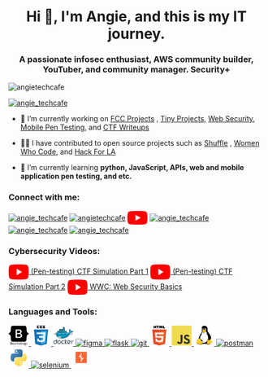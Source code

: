 <h1 align="center">Hi 👋, I'm Angie, and this is my IT journey.</h1>
<h3 align="center">A passionate infosec enthusiast, AWS community builder, YouTuber, and community manager. Security+ </h3>

<p align="left"> <img src="https://komarev.com/ghpvc/?username=angietechcafe&label=Profile%20views&color=0e75b6&style=flat" alt="angietechcafe" /> </p>

<p align="left"> <a href="https://twitter.com/angie_techcafe" target="blank"><img src="https://img.shields.io/twitter/follow/angie_techcafe?logo=twitter&style=for-the-badge" alt="angie_techcafe" /></a> </p>

- 🔭 I’m currently working on [FCC Projects](https://github.com/angieintech/FCC-Projects) , [Tiny Projects](https://github.com/angieintech/Tiny-Projects), [Web Security](https://github.com/angieintech/Web-Security), [Mobile Pen Testing](https://github.com/angieintech/Mobile-Pen-Testing), and [CTF Writeups](https://github.com/angieintech/CTFWriteUps) 

- 👩‍💻 I have contributed to open source projects such as [Shuffle](https://github.com/orgs/Shuffle/teams/automation-dev) , [Women Who Code](https://github.com/ncclementi/wwc_test/pull/1), and [Hack For LA](https://github.com/orgs/hackforla/teams/engineering-write/members) 

- 🌱 I’m currently learning **python, JavaScript, APIs, web and mobile application pen testing, and etc.**

<h3 align="left">Connect with me:</h3>
<p align="left">
<a href="https://twitter.com/angie_techcafe" target="blank"><img align="center" src="https://raw.githubusercontent.com/rahuldkjain/github-profile-readme-generator/master/src/images/icons/Social/twitter.svg" alt="angie_techcafe" height="30" width="40" /></a>
<a href="https://www.linkedin.com/in/angietechcafe" target="blank"><img align="center" src="https://raw.githubusercontent.com/rahuldkjain/github-profile-readme-generator/master/src/images/icons/Social/linked-in-alt.svg" alt="angietechcafe" height="30" width="40" /></a>
<a href="https://www.youtube.com/@angie_techcafe" target="blank"><img align="center" src="https://raw.githubusercontent.com/angieintech/img/fcca9767a63889215e37af75c2cb09ce5fe543d6/YouTube%20Logo.svg" alt="angieintech height="30 width="40" /></a>
<a href="https://www.instagram.com/angie_techcafe/" target="blank"><img align="center" src="https://github.com/angietechcafe/img/blob/main/instagram-g57f32183e_640.jpg?raw=true" alt="angie_techcafe" height="30" width="40" /></a>
<a href="https://infosec.exchange/@angie_techcafe" target="blank"><img align="center" src="https://github.com/angietechcafe/img/blob/main/mastodon.png?raw=true" alt="angie_techcafe" height="30" width="40" /></a>
  <a href="https://www.pinterest.com/angie_techcafe/" target="blank"><img align="center" src="https://github.com/angietechcafe/img/blob/main/Pinterest.png" alt="angie_techcafe" height="30" width="40" /></a>
  
</p>

<h3 align="left">Cybersecurity Videos:</h3>
<p align="left">
<a href="https://youtu.be/9KiTLc1URKA"/><img align="center" src="https://raw.githubusercontent.com/angieintech/img/fcca9767a63889215e37af75c2cb09ce5fe543d6/YouTube%20Logo.svg" alt="Pen Testing Video 1" height="30" width="40" /> (Pen-testing) CTF Simulation Part 1</a>
<a href="https://youtu.be/c3XmTtd7JDU"/><img align="center" src="https://raw.githubusercontent.com/angieintech/img/fcca9767a63889215e37af75c2cb09ce5fe543d6/YouTube%20Logo.svg" alt="Pen Testing Video 2" height="30" width="40" /> (Pen-testing) CTF Simulation Part 2</a>
<a href="https://youtu.be/n_ZNhppzByg"><img align="center" src="https://raw.githubusercontent.com/angieintech/img/fcca9767a63889215e37af75c2cb09ce5fe543d6/YouTube%20Logo.svg" alt="Pen Testing Video 2" height="30" width="40" /> WWC: Web Security Basics</a>
</p>

<h3 align="left">Languages and Tools:</h3>
<p align="left"> <a href="https://getbootstrap.com" target="_blank" rel="noreferrer"> <img src="https://raw.githubusercontent.com/devicons/devicon/master/icons/bootstrap/bootstrap-plain-wordmark.svg" alt="bootstrap" width="40" height="40"/> </a> <a href="https://www.w3schools.com/css/" target="_blank" rel="noreferrer"> <img src="https://raw.githubusercontent.com/devicons/devicon/master/icons/css3/css3-original-wordmark.svg" alt="css3" width="40" height="40"/> </a> <a href="https://www.docker.com/" target="_blank" rel="noreferrer"> <img src="https://raw.githubusercontent.com/devicons/devicon/master/icons/docker/docker-original-wordmark.svg" alt="docker" width="40" height="40"/> </a> <a href="https://www.figma.com/" target="_blank" rel="noreferrer"> <img src="https://www.vectorlogo.zone/logos/figma/figma-icon.svg" alt="figma" width="40" height="40"/> </a> <a href="https://flask.palletsprojects.com/" target="_blank" rel="noreferrer"> <img src="https://www.vectorlogo.zone/logos/pocoo_flask/pocoo_flask-icon.svg" alt="flask" width="40" height="40"/> </a> <a href="https://git-scm.com/" target="_blank" rel="noreferrer"> <img src="https://www.vectorlogo.zone/logos/git-scm/git-scm-icon.svg" alt="git" width="40" height="40"/> </a> <a href="https://www.w3.org/html/" target="_blank" rel="noreferrer"> <img src="https://raw.githubusercontent.com/devicons/devicon/master/icons/html5/html5-original-wordmark.svg" alt="html5" width="40" height="40"/> </a> <a href="https://developer.mozilla.org/en-US/docs/Web/JavaScript" target="_blank" rel="noreferrer"> <img src="https://raw.githubusercontent.com/devicons/devicon/master/icons/javascript/javascript-original.svg" alt="javascript" width="40" height="40"/> </a> <a href="https://www.linux.org/" target="_blank" rel="noreferrer"> <img src="https://raw.githubusercontent.com/devicons/devicon/master/icons/linux/linux-original.svg" alt="linux" width="40" height="40"/> </a> <a href="https://postman.com" target="_blank" rel="noreferrer"> <img src="https://www.vectorlogo.zone/logos/getpostman/getpostman-icon.svg" alt="postman" width="40" height="40"/> </a> <a href="https://www.python.org" target="_blank" rel="noreferrer"> <img src="https://raw.githubusercontent.com/devicons/devicon/master/icons/python/python-original.svg" alt="python" width="40" height="40"/> </a> <a href="https://www.selenium.dev" target="_blank" rel="noreferrer"> <img src="https://raw.githubusercontent.com/detain/svg-logos/780f25886640cef088af994181646db2f6b1a3f8/svg/selenium-logo.svg" alt="selenium" width="40" height="40"/> </a> <a href="https://portswigger.net/burp" target="_blank" rel="noreferrer"> <img src="https://github.com/angieintech/img/blob/main/Burp%20Suite%20.jpeg?raw=true" alt="burpsuite" width="40" height="40"/> </a></p>
